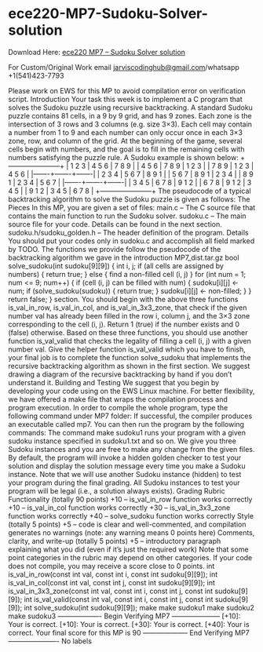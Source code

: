 # ece220-MP7-Sudoku-Solver-solution

Download Here: [ece220 MP7 – Sudoku Solver solution](https://jarviscodinghub.com/assignment/mp7-sudoku-solver-solution/)

For Custom/Original Work email jarviscodinghub@gmail.com/whatsapp +1(541)423-7793

Please work on EWS for this MP to avoid compilation error on verification script. Introduction Your task this week is to implement a C program that solves the Sudoku puzzle using recursive backtracking. A standard Sudoku puzzle contains 81 cells, in a 9 by 9 grid, and has 9 zones. Each zone is the intersection of 3 rows and 3 columns (e.g. size 3×3). Each cell may contain a number from 1 to 9 and each number can only occur once in each 3×3 zone, row, and column of the grid. At the beginning of the game, several cells begin with numbers, and the goal is to fill in the remaining cells with numbers satisfying the puzzle rule. A Sudoku example is shown below: +———————–+ | 1 2 3 | 4 5 6 | 7 8 9 | | 4 5 6 | 7 8 9 | 1 2 3 | | 7 8 9 | 1 2 3 | 4 5 6 | |——-+——-+——-| | 2 3 4 | 5 6 7 | 8 9 1 | | 5 6 7 | 8 9 1 | 2 3 4 | | 8 9 1 | 2 3 4 | 5 6 7 | |——-+——-+——-| | 3 4 5 | 6 7 8 | 9 1 2 | | 6 7 8 | 9 1 2 | 3 4 5 | | 9 1 2 | 3 4 5 | 6 7 8 | +———————–+ The pseudocode of a typical backtracking algorithm to solve the Sudoku puzzle is given as follows: The Pieces In this MP, you are given a set of files: main.c – The C source file that contains the main function to run the Sudoku solver. sudoku.c – The main source file for your code. Details can be found in the next section. sudoku.h/sudoku_golden.h – The header definition of the program. Details You should put your codes only in sudoku.c and accomplish all field marked by TODO. The functions we provide follow the pseudocode of the backtracking algorithm we gave in the introduction MP7_dist.tar.gz bool solve_sudoku(int sudoku[9][9]) { int i, j; if (all cells are assigned by numbers) { return true; } else { find a non-filled cell (i, j) } for (int num = 1; num <= 9; num++) { if (cell (i, j) can be filled with num) { sudoku[i][j] <- num; if (solve_sudoku(sudoku)) { return true; } sudoku[i][j] <- non-filled; } } return false; } section. You should begin with the above three functions is_val_in_row, is_val_in_col, and is_val_in_3x3_zone, that check if the given number val has already been filled in the row i, column j, and the 3×3 zone corresponding to the cell (i, j). Return 1 (true) if the number exists and 0 (false) otherwise. Based on these three functions, you should use another function is_val_valid that checks the legality of filling a cell (i, j) with a given number val. Give the helper function is_val_valid which you have to finish, your final job is to complete the function solve_sudoku that implements the recursive backtracking algorithm as shown in the first section. We suggest drawing a diagram of the recursive backtracking by hand if you don’t understand it. Building and Testing We suggest that you begin by developing your code using on the EWS Linux machine. For better flexibility, we have offered a make file that wraps the compilation process and program execution. In order to compile the whole program, type the following command under MP7 folder: If successful, the compiler produces an executable called mp7. You can then run the program by the following commands: The command make sudoku1 runs your program with a given sudoku instance specified in sudoku1.txt and so on. We give you three Sudoku instances and you are free to make any change from the given files. By default, the program will invoke a hidden golden checker to test your solution and display the solution message every time you make a Sudoku instance. Note that we will use another Sudoku instance (hidden) to test your program during the final grading. All Sudoku instances to test your program will be legal (i.e., a solution always exists). Grading Rubric Functionality (totally 90 points) +10 – is_val_in_row function works correctly +10 – is_val_in_col function works correctly +30 – is_val_in_3x3_zone function works correctly +40 – solve_sudoku function works correctly Style (totally 5 points) +5 – code is clear and well-commented, and compilation generates no warnings (note: any warning means 0 points here) Comments, clarity, and write-up (totally 5 points) +5 – introductory paragraph explaining what you did (even if it’s just the required work) Note that some point categories in the rubric may depend on other categories. If your code does not compile, you may receive a score close to 0 points. int is_val_in_row(const int val, const int i, const int sudoku[9][9]); int is_val_in_col(const int val, const int j, const int sudoku[9][9]); int is_val_in_3x3_zone(const int val, const int i, const int j, const int sudoku[9][9]); int is_val_valid(const int val, const int i, const int j, const int sudoku[9][9]); int solve_sudoku(int sudoku[9][9]); make make sudoku1 make sudoku2 make sudoku3 ——————- Begin Verifying MP7 ——————— [+10]: Your is correct. [+10]: Your is correct. [+30]: Your is correct. [+40]: Your is correct. Your final score for this MP is 90 ——————– End Verifying MP7 ———————- No labels


